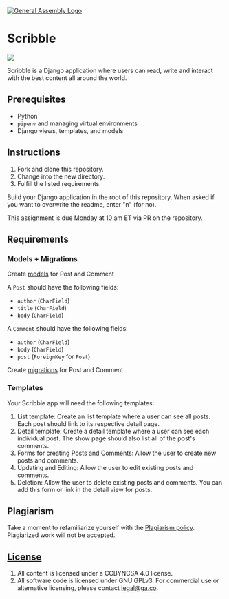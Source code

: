 [![General Assembly Logo](https://camo.githubusercontent.com/1a91b05b8f4d44b5bbfb83abac2b0996d8e26c92/687474703a2f2f692e696d6775722e636f6d2f6b6538555354712e706e67)](https://generalassemb.ly/education/web-development-immersive)

# Scribble

![](https://dl.dropboxusercontent.com/s/8frf8rblw6pnpds/hipsterlogogenerator_1438007087793.png?dl=0)

Scribble is a Django application where users can read, write and interact with
the best content all around the world.

## Prerequisites

* Python
* `pipenv` and managing virtual environments
* Django views, templates, and models

## Instructions

1. Fork and clone this repository.
1. Change into the new directory.
1. Fulfill the listed requirements.

Build your Django application in the root of this repository. When asked if you
want to overwrite the readme, enter "n" (for no).

This assignment is due Monday at 10 am ET via PR on the repository.

## Requirements

### Models + Migrations

Create
[models](https://git.generalassemb.ly/seir-323/django-models#models)
for Post and Comment

A `Post` should have the following fields:

* `author` (`CharField`)
* `title`  (`CharField`)
* `body` (`CharField`)

A `Comment` should have the following fields:

* `author` (`CharField`)
* `body` (`CharField`)
* `post` (`ForeignKey` for `Post`)

Create
[migrations](https://git.generalassemb.ly/seir-323/django-models#migrations)
for Post and Comment

### Templates

Your Scribble app will need the following templates:

1. List template: Create an list template where a user can see all posts. Each
   post should link to its respective detail page.
2. Detail template: Create a detail template where a user can see each
   individual post. The show page should also list all of the post's comments.
3. Forms for creating Posts and Comments: Allow the user to create new posts and
   comments.
4. Updating and Editing: Allow the user to edit existing posts and comments.
5. Deletion: Allow the user to delete existing posts and comments.  You can add
   this form or link in the detail view for posts.

## Plagiarism

Take a moment to refamiliarize yourself with the [Plagiarism policy](https://git.generalassemb.ly/DC-WDI/Administrative/blob/master/plagiarism.md). Plagiarized work will not be accepted.

## [License](LICENSE)

1.  All content is licensed under a CC­BY­NC­SA 4.0 license.
1.  All software code is licensed under GNU GPLv3. For commercial use or
    alternative licensing, please contact legal@ga.co.
